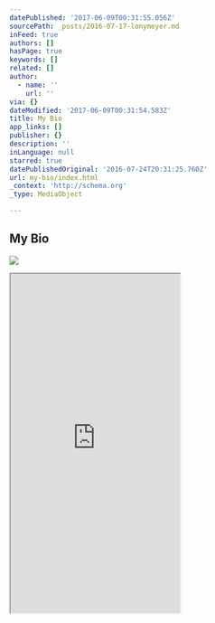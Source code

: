 ```yaml
---
datePublished: '2017-06-09T00:31:55.056Z'
sourcePath: _posts/2016-07-17-lonymeyer.md
inFeed: true
authors: []
hasPage: true
keywords: []
related: []
author:
  - name: ''
    url: ''
via: {}
dateModified: '2017-06-09T00:31:54.583Z'
title: My Bio
app_links: []
publisher: {}
description: ''
inLanguage: null
starred: true
datePublishedOriginal: '2016-07-24T20:31:25.760Z'
url: my-bio/index.html
_context: 'http://schema.org'
_type: MediaObject

---
```

## My Bio
![](https://the-grid-user-content.s3-us-west-2.amazonaws.com/851202bb-44d4-4da2-894a-fa3518c60783.jpg)

<iframe src="https://the-grid.github.io/ed-userhtml/?g=eJzNlMFu2zAMhu97in8d0F5St1tPjbNcBmwIsBUD2hegHSZSI4mCJMf1nn5U6hV9g-UoiqL4kT-5ishlcvz1ovBLuSZn92GJnkPh1F6sVzlS-Oexk1Cus_3DS3z-EkuLk2FH3rppiatehmQ5IfB4tcB8WsBLEI3Sc6s2J2mJT_f3d3e3txr-14RAnmEzfkqYGmxAHrskHoTsyTlssqOwhQ0ohvEgqRg8MqHXS97i-6UM3rVGP_rByVMNsrqpWa9XN3H9YfVf-TYwdGQ4e-QTwjf9fycpWNLYSRnD4DsNKTtMTCkjyNjgt5Ei-0TRTPo-g9xIU0bHHM6IjRApZyuhZu9tYHRDUYCCIRTrkLhmMnOdyrBRhF603V4SI3OyMihdJ_rufLiqzI42D-RAqeQGT3SwYY9Yu5IrrK2JcC7VmofumfuSq4SzshVTrRtweJYJW9HTeQmy0EEbMOHBHrR1o9Vx0o7o3IxGoTTzvTR4rCTWc9ZzJTrUwQxBiSJLdLw4I6SqutGILgTtybseHDlN6i1Ob4IqD31iKjqHxVDBlqaPr9vm5DdLWe_PiOx1MvhFiu21_Fb3YW4x7xSq_k6lN0_gEyUKZXB1XxQYLcNCy2J7oyrm1zoUOSO4-LbkGlyGLsdWwSQyJhnm6dGF6UROw6dIqtlR0qF5h_AXKD5N_w" height="600" style=""></iframe>
